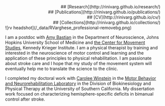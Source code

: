 <!-- ---
# 
# title: Rini Varghese
--- -->
<div style="text-align: right"> ## [Research](http://rinivarg.github.io/research/)<br></div>
<div style="text-align: right"> ## [Publications](http://rinivarg.github.io/publications/)<br></div>
<div style="text-align: right"> ## [CV](http://rinivarg.github.io/cv/)<br></div>
<div style="text-align: right"> ## [Collections](http://rinivarg.github.io/collections/)<br></div>
![rv headshot](/_data/RVarghese_professional-removebg.png)

I am a postdoc with [Amy Bastian](https://www.hopkinsmedicine.org/profiles/details/amy-bastian) in the Department of Neuroscience, Johns Hopkins University School of Medicine and [the Center for Movement Studies](https://www.kennedykrieger.org/research/centers-labs-cores/center-for-movement-studies), Kennedy Krieger Institute. I am a physical therapist by training and interested in the neuroscience of motor control and learning and the application of these principles to physical rehabilitation. I am passionate about stroke care and I hope that my study of the movement system will eventually help me to translate the science to the clinic. 

I completed my doctoral work with [Carolee Winstein](https://pt.usc.edu/faculty/carolee-j-winstein-phd-pt-fapta/) in the [Motor Behavior and Neurorehabilitation Laboratory](https://www.mbnl.usc.edu) in the Division of Biokinesiology and Physical Therapy at the University of Southern California. My dissertation work focused on characterizing hemisphere-specific deficits in bimanual control after stroke. 
